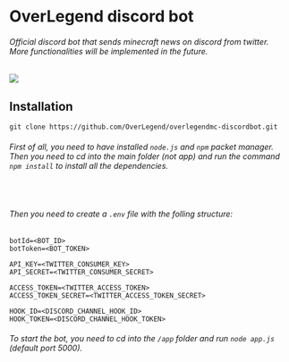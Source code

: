 # OverLegend discord bot

###### Official discord bot that sends minecraft news on discord from twitter.<br />More functionalities will be implemented in the future.

![](https://overlegend.it/img/favicon.svg)

## Installation

`git clone https://github.com/OverLegend/overlegendmc-discordbot.git`

###### First of all, you need to have installed `node.js` and `npm` packet manager.<br />Then you need to cd into the main folder (not app) and run the command `npm install` to install all the dependencies.

<br />

###### Then you need to create a `.env` file with the folling structure:

```
botId=<BOT_ID>
botToken=<BOT_TOKEN>

API_KEY=<TWITTER_CONSUMER_KEY>
API_SECRET=<TWITTER_CONSUMER_SECRET>

ACCESS_TOKEN=<TWITTER_ACCESS_TOKEN>
ACCESS_TOKEN_SECRET=<TWITTER_ACCESS_TOKEN_SECRET>

HOOK_ID=<DISCORD_CHANNEL_HOOK_ID>
HOOK_TOKEN=<DISCORD_CHANNEL_HOOK_TOKEN>
```

###### To start the bot, you need to cd into the `/app` folder and run `node app.js` (default port 5000).
